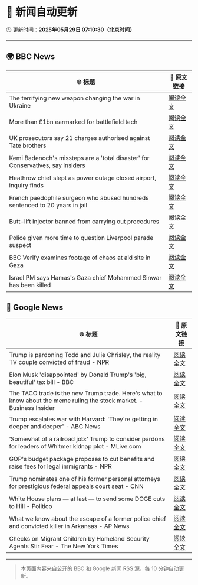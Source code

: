 # 🧠 新闻自动更新

🕒 更新时间：**2025年05月29日 07:10:30（北京时间）**

---

## 🌍 BBC News

| 🌐 标题 | 🔗 原文链接 |
|--------|-------------|
| The terrifying new weapon changing the war in Ukraine | [阅读全文](https://www.bbc.com/news/articles/ckgn47e5qyno) |
| More than £1bn earmarked for battlefield tech | [阅读全文](https://www.bbc.com/news/articles/ce82qdlel01o) |
| UK prosecutors say 21 charges authorised against Tate brothers | [阅读全文](https://www.bbc.com/news/articles/ckg41g1140po) |
| Kemi Badenoch's missteps are a 'total disaster' for Conservatives, say insiders | [阅读全文](https://www.bbc.com/news/articles/cx2endrywk4o) |
| Heathrow chief slept as power outage closed airport, inquiry finds | [阅读全文](https://www.bbc.com/news/articles/c62n0y3nepzo) |
| French paedophile surgeon who abused hundreds sentenced to 20 years in jail | [阅读全文](https://www.bbc.com/news/articles/cvgdkyge198o) |
| Butt-lift injector banned from carrying out procedures | [阅读全文](https://www.bbc.com/news/articles/czx0kxx22yyo) |
| Police given more time to question Liverpool parade suspect | [阅读全文](https://www.bbc.com/news/articles/c9wgvzyngn4o) |
| BBC Verify examines footage of chaos at aid site in Gaza | [阅读全文](https://www.bbc.com/news/videos/cvgdkgmn3yxo) |
| Israel PM says Hamas's Gaza chief Mohammed Sinwar has been killed | [阅读全文](https://www.bbc.com/news/articles/c79e72vz70no) |

## 📰 Google News

| 🌐 标题 | 🔗 原文链接 |
|--------|-------------|
| Trump is pardoning Todd and Julie Chrisley, the reality TV couple convicted of fraud - NPR | [阅读全文](https://news.google.com/rss/articles/CBMigwFBVV95cUxOYWRqSFB0TGZ0M1o3b2dtaUc0ZXdwc3NFa0lWYnV6a3RIdmJqVXJ4aXBsOHJyaURwc1NKSVhMX29FaEwtajcyVVlvMGcycFh1UE91RDhPd2tqVHl5c0V2el9adU53TFBqOEFXVklKSkRPTjBDdmhMMnNjanZ0VFVhejA0NA?oc=5) |
| Elon Musk 'disappointed' by Donald Trump's 'big, beautiful' tax bill - BBC | [阅读全文](https://news.google.com/rss/articles/CBMiWkFVX3lxTE9iZGlLTnlIVDUwOXcwNGFQcjJEdUw4NDh1eVliMWp0RC1TX3E2TGF1VDRkQW9DSXZaSHV1SUpxX2phS2dtSGs4Tnhia1o5aTYxTFY1allKZ0puQQ?oc=5) |
| The TACO trade is the new Trump trade. Here's what to know about the meme ruling the stock market. - Business Insider | [阅读全文](https://news.google.com/rss/articles/CBMilgFBVV95cUxQQ2xpNzdIRWRYNE8zeUkzTmUxVS1vbnBOWmtUeHBBVTJqTERtSHFSdUYzanpucmk4Vm5iUHhxa1dsMGpiRTROR2t5LURmWU1sYUpMYzEzdk9NT21FRTIxVWRTalJUcUk4OTZIWGszbnRVbll3UkM3WTFyTlN3T0ItS2FQalVuc3lHUkMxeUZZcDhBODNROEE?oc=5) |
| Trump escalates war with Harvard: 'They're getting in deeper and deeper' - ABC News | [阅读全文](https://news.google.com/rss/articles/CBMioAFBVV95cUxNa1VNbjRQdEdsUmR3UTdwM0ZMb1lIZzNXREtYZEN0TTU0Q1ZCckVkVm5qYXRqUjJnZUtyaG5lS0c1cGFWaXM4RVJaWGdoajJOSzIxX2lFYTFyNWlVRWYzV2UzaklTaDA4M0tVLXU0elRnc2FVOFBhcFpnN080OVJfSnpPWWZZTHkyR2ViQm9MRkV1RU5PLXJEeXlfTTJkWHNp0gGmAUFVX3lxTE42SWhMZGtETDNnc041N0NFZXBmVzhlekFRZnc2cW8yNlVIMl9OTUdkdHZ1RGpxZjd1T19lSTllTHloVzJhU0YzWFFoaFZHTkpCalZPUXVnYlVTLUFUa1Qxc0gxVjR3bnRxa3l2QjZBVzlUcFVIV3hQaHV3ZW9GQzBGVmRrOTBsdXlNaEI3NDloY3BaTmFJZngydjA3NlJ4MllpUFJlOFE?oc=5) |
| ‘Somewhat of a railroad job:’ Trump to consider pardons for leaders of Whitmer kidnap plot - MLive.com | [阅读全文](https://news.google.com/rss/articles/CBMiywFBVV95cUxPSzdVa0lyd09Qemt6amJ2VWVPdUMxT3ZPclFuVzh4YmVvRXNtM1FpMVdmZ2hPZFRhUFFGVG5XWUtVLVlYaDd6OVJaYUJiVGVKcWxmdlZwYk1wWXFFcTNjZGxMcS0wUVdkcVpmVU5Hc25zTU5jYlprVE1jOGVzVTBkMk9EcGNsRHZwc25UdDVnZzRxRHFtaE1hZFFNbEdOaFpzWEViSmJoVF91LWhyUzZpZXo5SklMQWhGbnpDQzR4SlFWNFgxQmprMmdwMA?oc=5) |
| GOP's budget package proposes to cut benefits and raise fees for legal immigrants - NPR | [阅读全文](https://news.google.com/rss/articles/CBMikgFBVV95cUxNRVJ3RnMwVDJOVzNJcHFKRmlOTHZyMUlIZ1lCWUNRSmk3ckpsNll2N0NoM3BGaEZWY0NDdWpYMm9aZzU0MzRDSV9iMkdNbkhJSWo1dl9ZM1NuQ1luV3NlenNTVktORDA2VjYzZ1ZiSUdKcXFvMDZ6UWxHMUVFRVN5VkJsaTZ1YWQ4Ml9HeEFZS0Q3QQ?oc=5) |
| Trump nominates one of his former personal attorneys for prestigious federal appeals court seat - CNN | [阅读全文](https://news.google.com/rss/articles/CBMidEFVX3lxTE0zdS1EWC16V25Uc2xFekdWVzN5Y0U0M2J2Z2Z1eTFyRVcxblJlNkdGaGJWU25SVDNqbUhZVVBZSDBTVFNTQnJqaGhoSndCbWFUSmpoWS12VEpxX0JHWkQyZlRhaGZUMWJGSFAzYlJqZ3Y4NFhw0gF6QVVfeXFMTmVrYmFlRWp1ZFZpN2V5SHlKUTlheVNaN2h4UjgwaXR1aktHOUVLN0FZV1p6VFZySlA0ZnFnZEtWNGs3eHdGaVFwOUo4WXdmMEphSHc4VWdvZ25zUElzZkJsdHZUdmtnQzBSb09WdXUxN05WQU9kcDhTLXc?oc=5) |
| White House plans — at last — to send some DOGE cuts to Hill - Politico | [阅读全文](https://news.google.com/rss/articles/CBMiqgFBVV95cUxNSGt5cW5fRlhIWGNZVU50WEs0M3RRa1ZXdWpkOW5Lb0xWd1hwQWRnRTdfdFZ4REFXRlg2RFh3MFFyY0RNdmNMNUhVWWlZM1BZVXByUmFLeEVRektXTjBIVDhfMmI4VmMwaTB6QmNOQUhWQzFNWl9yam1uNGZ3c3JHLXFmcmlVYnl5N3RCaVZUSk9uMWJHYW41MlprbU9XcXlJNkVncTBKTDd4dw?oc=5) |
| What we know about the escape of a former police chief and convicted killer in Arkansas - AP News | [阅读全文](https://news.google.com/rss/articles/CBMisgFBVV95cUxNcDc4QVZaUVo1a2FiSFEydGJad09oSGVwUFdrQ2VpaEdYQUYyYktGVVJsdDY2RkE3czI3VWtDWEw0M2lxTnF0eG1nYk5mU0RPR1dwTGtIQ01ubTNLbGpEeUUtb3pyaDBMQm93NFBxWTczYng3N3I3TU5lVVBLNmNOZ29PTmY5RzIyaDZsbEZrQVdMTFlTQ1d3THRjTG82M2h3bHVabEVaV2RJMkFTOWlxV013?oc=5) |
| Checks on Migrant Children by Homeland Security Agents Stir Fear - The New York Times | [阅读全文](https://news.google.com/rss/articles/CBMijAFBVV95cUxNX2IyODNtRG1tVWdnOGRVY3NETV9EN3pucFEzb21acFlIT1FkRWhoMlY3TUpRaXBtVy0yNFUwUS1zUENIbFFsRE1ZVXRfbENfaXRIU0o1TTVlU2lTSWJkNkoxSW1nOUprWHNiQlZNQ0Y3a3pPRmpKVkw2WHFVT0I2NGo2UDFyV1hOUTVoVg?oc=5) |

---
> 本页面内容来自公开的 BBC 和 Google 新闻 RSS 源，每 10 分钟自动更新。
